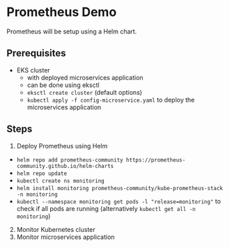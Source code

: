 # Prometheus Demo

Prometheus will be setup using a Helm chart.

## Prerequisites
- EKS cluster
  - with deployed microservices application
  - can be done using eksctl
  - `eksctl create cluster` (default options)
  - `kubectl apply -f config-microservice.yaml` to deploy the microservices application

## Steps
1. Deploy Prometheus using Helm
- `helm repo add prometheus-community https://prometheus-community.github.io/helm-charts`
- `helm repo update`
- `kubectl create ns monitoring`
- `helm install monitoring prometheus-community/kube-prometheus-stack -n monitoring`
- `kubectl --namespace monitoring get pods -l "release=monitoring"` to check if all pods are running (alternatively `kubectl get all -n monitoring`)
2. Monitor Kubernetes cluster
3. Monitor microservices application
